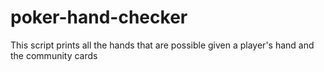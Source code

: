 # poker-hand-checker
This script prints all the hands that are possible given a player's hand and the community cards
